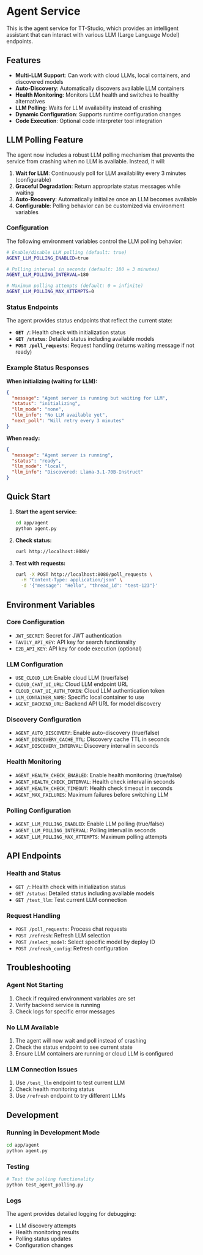 # Agent Service

This is the agent service for TT-Studio, which provides an intelligent assistant that can interact with various LLM (Large Language Model) endpoints.

## Features

- **Multi-LLM Support**: Can work with cloud LLMs, local containers, and discovered models
- **Auto-Discovery**: Automatically discovers available LLM containers
- **Health Monitoring**: Monitors LLM health and switches to healthy alternatives
- **LLM Polling**: Waits for LLM availability instead of crashing
- **Dynamic Configuration**: Supports runtime configuration changes
- **Code Execution**: Optional code interpreter tool integration

## LLM Polling Feature

The agent now includes a robust LLM polling mechanism that prevents the service from crashing when no LLM is available. Instead, it will:

1. **Wait for LLM**: Continuously poll for LLM availability every 3 minutes (configurable)
2. **Graceful Degradation**: Return appropriate status messages while waiting
3. **Auto-Recovery**: Automatically initialize once an LLM becomes available
4. **Configurable**: Polling behavior can be customized via environment variables

### Configuration

The following environment variables control the LLM polling behavior:

```bash
# Enable/disable LLM polling (default: true)
AGENT_LLM_POLLING_ENABLED=true

# Polling interval in seconds (default: 180 = 3 minutes)
AGENT_LLM_POLLING_INTERVAL=180

# Maximum polling attempts (default: 0 = infinite)
AGENT_LLM_POLLING_MAX_ATTEMPTS=0
```

### Status Endpoints

The agent provides status endpoints that reflect the current state:

- **`GET /`**: Health check with initialization status
- **`GET /status`**: Detailed status including available models
- **`POST /poll_requests`**: Request handling (returns waiting message if not ready)

### Example Status Responses

**When initializing (waiting for LLM):**

```json
{
  "message": "Agent server is running but waiting for LLM",
  "status": "initializing",
  "llm_mode": "none",
  "llm_info": "No LLM available yet",
  "next_poll": "Will retry every 3 minutes"
}
```

**When ready:**

```json
{
  "message": "Agent server is running",
  "status": "ready",
  "llm_mode": "local",
  "llm_info": "Discovered: Llama-3.1-70B-Instruct"
}
```

## Quick Start

1. **Start the agent service:**

   ```bash
   cd app/agent
   python agent.py
   ```

2. **Check status:**

   ```bash
   curl http://localhost:8080/
   ```

3. **Test with requests:**
   ```bash
   curl -X POST http://localhost:8080/poll_requests \
     -H "Content-Type: application/json" \
     -d '{"message": "Hello", "thread_id": "test-123"}'
   ```

## Environment Variables

### Core Configuration

- `JWT_SECRET`: Secret for JWT authentication
- `TAVILY_API_KEY`: API key for search functionality
- `E2B_API_KEY`: API key for code execution (optional)

### LLM Configuration

- `USE_CLOUD_LLM`: Enable cloud LLM (true/false)
- `CLOUD_CHAT_UI_URL`: Cloud LLM endpoint URL
- `CLOUD_CHAT_UI_AUTH_TOKEN`: Cloud LLM authentication token
- `LLM_CONTAINER_NAME`: Specific local container to use
- `AGENT_BACKEND_URL`: Backend API URL for model discovery

### Discovery Configuration

- `AGENT_AUTO_DISCOVERY`: Enable auto-discovery (true/false)
- `AGENT_DISCOVERY_CACHE_TTL`: Discovery cache TTL in seconds
- `AGENT_DISCOVERY_INTERVAL`: Discovery interval in seconds

### Health Monitoring

- `AGENT_HEALTH_CHECK_ENABLED`: Enable health monitoring (true/false)
- `AGENT_HEALTH_CHECK_INTERVAL`: Health check interval in seconds
- `AGENT_HEALTH_CHECK_TIMEOUT`: Health check timeout in seconds
- `AGENT_MAX_FAILURES`: Maximum failures before switching LLM

### Polling Configuration

- `AGENT_LLM_POLLING_ENABLED`: Enable LLM polling (true/false)
- `AGENT_LLM_POLLING_INTERVAL`: Polling interval in seconds
- `AGENT_LLM_POLLING_MAX_ATTEMPTS`: Maximum polling attempts

## API Endpoints

### Health and Status

- `GET /`: Health check with initialization status
- `GET /status`: Detailed status including available models
- `GET /test_llm`: Test current LLM connection

### Request Handling

- `POST /poll_requests`: Process chat requests
- `POST /refresh`: Refresh LLM selection
- `POST /select_model`: Select specific model by deploy ID
- `POST /refresh_config`: Refresh configuration

## Troubleshooting

### Agent Not Starting

1. Check if required environment variables are set
2. Verify backend service is running
3. Check logs for specific error messages

### No LLM Available

1. The agent will now wait and poll instead of crashing
2. Check the status endpoint to see current state
3. Ensure LLM containers are running or cloud LLM is configured

### LLM Connection Issues

1. Use `/test_llm` endpoint to test current LLM
2. Check health monitoring status
3. Use `/refresh` endpoint to try different LLMs

## Development

### Running in Development Mode

```bash
cd app/agent
python agent.py
```

### Testing

```bash
# Test the polling functionality
python test_agent_polling.py
```

### Logs

The agent provides detailed logging for debugging:

- LLM discovery attempts
- Health monitoring results
- Polling status updates
- Configuration changes
